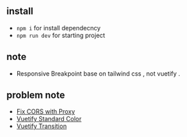 ## install
- `npm i` for install dependecncy
- `npm run dev` for starting project

## note 
- Responsive Breakpoint base on tailwind css , not vuetify .

## problem note
- [Fix CORS with Proxy](https://vitejs.dev/config/server-options.html#server-proxy)
- [Vuetify Standard Color](https://stackoverflow.com/questions/52258669/how-to-change-the-text-color-of-a-vuetify-button)
- [Vuetify Transition](https://www.youtube.com/watch?v=z9DxKjnpjnI)
